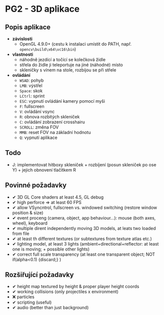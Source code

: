 # PG2 - 3D aplikace

## Popis aplikace
- **závislosti**
	- OpenGL 4.9.0+ (cestu k instalaci umístit do PATH, např. `opencv\build\x64\vc16\bin`)
- **vlastnosti**
	- náhodně jezdící a točící se kolečková židle
	- střela do židle ji teleportuje na jiné (náhodné) místo
	- skleničky s vínem na stole, rozbijou se při střele
- **ovládání**
	- `WSAD`: pohyb
	- `LMB`: výstřel
	- `Space`: skok
	- `LCtrl`: sprint
	- `ESC`: vypnutí ovládání kamery pomocí myši
	- `F`: fullscreen
	- `V`: ovládání vsync
	- `R`: obnova rozbitých skleniček
	- `C`: ovládání zobrazení crosshairu
	- `SCROLL`: změna FOV
	- `MMB`: reset FOV na základní hodnotu
	- `Q`: vypnutí aplikace

## Todo
- J: implementovat hitboxy skleniček + rozbíjení (posun skleniček po ose Y) + jejich obnovení tlačítkem R

## Povinné požadavky
- ✔ 3D GL Core shaders at least 4.5, GL debug
- ✔ high perforce => at least 60 FPS
- ✔ allow VSyncntrol, fullscreen vs. windowed switching (restore window position & size)
- ✔ event proceng (camera, object, app behaviour...): mouse (both axes, wheel), keyboard
- ✔ multiple dirent independently moving 3D models, at leats two loaded from file
- ✔ at least th different textures (or subtextures from texture atlas etc.)
- ✔ lighting model, at least 3 lights (ambient+directional+reflector: at least one is moving; + possible other lights)
- ✔ correct full scale transparency (at least one transparent object; NOT if(alpha<0.1) {discard;} )


## Rozšiřující požadavky
- ✔ height map textured by height & proper player height coords
- ✔ working collisions (only projectiles x environment)
- ❌ particles
- ✔ scripting (useful)
- ✔ audio (better than just background)
